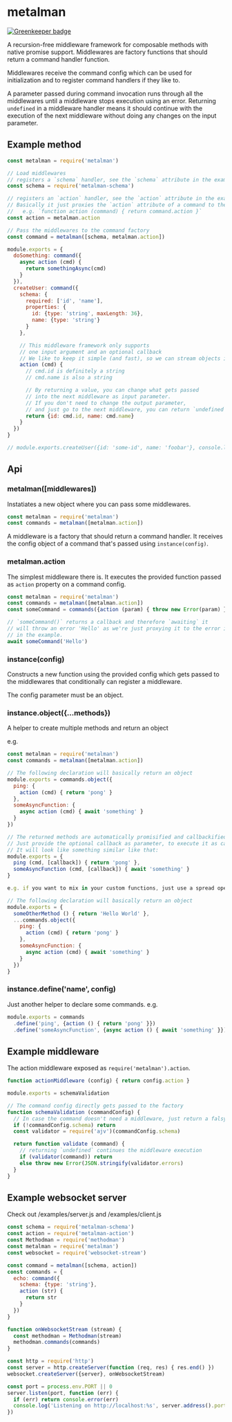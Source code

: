 # metalman

[![Greenkeeper badge](https://badges.greenkeeper.io/marcbachmann/metalman.svg)](https://greenkeeper.io/)

A recursion-free middleware framework for composable methods with native promise support.
Middlewares are factory functions that should return a command handler function.

Middlewares receive the command config which can be used for initialization and to register command handlers if they like to.

A parameter passed during command invocation runs through all the middlewares until a middleware stops execution using an error.
Returning `undefined` in a middleware handler means it should continue with the execution of the next middleware without doing any changes on the input parameter.

## Example method

```js
const metalman = require('metalman')

// Load middlewares
// registers a `schema` handler, see the `schema` attribute in the example below
const schema = require('metalman-schema')

// registers an `action` handler, see the `action` attribute in the example below
// Basically it just proxies the `action` attribute of a command to the middleware factory
//   e.g. `function action (command) { return command.action }`
const action = metalman.action

// Pass the middlewares to the command factory
const command = metalman([schema, metalman.action])

module.exports = {
  doSomething: command({
    async action (cmd) {
      return somethingAsync(cmd)
    }
  }),
  createUser: command({
    schema: {
      required: ['id', 'name'],
      properties: {
        id: {type: 'string', maxLength: 36},
        name: {type: 'string'}
      }
    },

    // This middleware framework only supports
    // one input argument and an optional callback
    // We like to keep it simple (and fast), so we can stream objects into those methods
    action (cmd) {
      // cmd.id is definitely a string
      // cmd.name is also a string

      // By returning a value, you can change what gets passed
      // into the next middleware as input parameter.
      // If you don't need to change the output parameter,
      // and just go to the next middleware, you can return `undefined`
      return {id: cmd.id, name: cmd.name}
    }
  })
}

// module.exports.createUser({id: 'some-id', name: 'foobar'}, console.log)
```


## Api

### metalman([middlewares])

Instatiates a new object where you can pass some middlewares.
```js
const metalman = require('metalman')
const commands = metalman([metalman.action])
```

A middleware is a factory that should return a command handler. It receives the config object of a command that's passed using `instance(config)`.

### metalman.action

The simplest middleware there is. It executes the provided function passed as `action` property on a command config.

```js
const metalman = require('metalman')
const commands = metalman([metalman.action])
const someCommand = commands({action (param) { throw new Error(param) }})

// `someCommand()` returns a callback and therefore `awaiting` it
// will throw an error 'Hello' as we're just proxying it to the error instance
// in the example.
await someCommand('Hello')
```

### instance(config)

Constructs a new function using the provided config which gets passed to the middlewares that conditionally can register a middleware.

 The config parameter must be an object.

### instance.object({...methods})

A helper to create multiple methods and return an object

e.g.
```js
const metalman = require('metalman')
const commands = metalman([metalman.action])

// The following declaration will basically return an object
module.exports = commands.object({
  ping: {
    action (cmd) { return 'pong' }
  },
  someAsyncFunction: {
    async action (cmd) { await 'something' }
  }
})

// The returned methods are automatically promisified and callbackified
// Just provide the optional callback as parameter, to execute it as callback
// It will look like something similar like that:
module.exports = {
  ping (cmd, [callback]) { return 'pong' },
  someAsyncFunction (cmd, [callback]) { await 'something' }
}

e.g. if you want to mix in your custom functions, just use a spread operator

// The following declaration will basically return an object
module.exports = {
  someOtherMethod () { return 'Hello World' },
  ...commands.object({
    ping: {
      action (cmd) { return 'pong' }
    },
    someAsyncFunction: {
      async action (cmd) { await 'something' }
    }
  })
}
```

### instance.define('name', config)

Just another helper to declare some commands.
e.g.
```js
module.exports = commands
  .define('ping', {action () { return 'pong' }})
  .define('someAsyncFunction', {async action () { await 'something' }})
```

## Example middleware

The action middleware exposed as `require('metalman').action`.

```js
function actionMiddleware (config) { return config.action }
```

```js
module.exports = schemaValidation

// The command config directly gets passed to the factory
function schemaValidation (commandConfig) {
  // In case the command doesn't need a middleware, just return a falsy value
  if (!commandConfig.schema) return
  const validator = require('ajv')(commandConfig.schema)

  return function validate (command) {
    // returning `undefined` continues the middleware execution
    if (validator(command)) return
    else throw new Error(JSON.stringify(validator.errors)
  }
}
```

## Example websocket server

Check out /examples/server.js and /examples/client.js

```js
const schema = require('metalman-schema')
const action = require('metalman-action')
const Methodman = require('methodman')
const metalman = require('metalman')
const websocket = require('websocket-stream')

const command = metalman([schema, action])
const commands = {
  echo: command({
    schema: {type: 'string'},
    action (str) {
      return str
    }
  })
}

function onWebsocketStream (stream) {
  const methodman = Methodman(stream)
  methodman.commands(commands)
}

const http = require('http')
const server = http.createServer(function (req, res) { res.end() })
websocket.createServer({server}, onWebsocketStream)

const port = process.env.PORT || 0
server.listen(port, function (err) {
  if (err) return console.error(err)
  console.log('Listening on http://localhost:%s', server.address().port)
})
```
